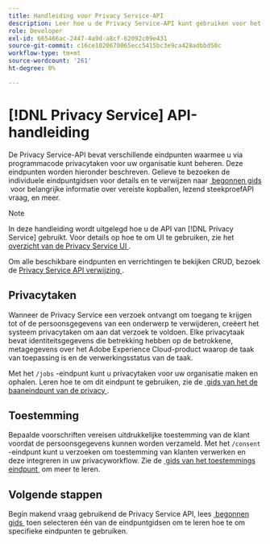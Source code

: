 ```yaml
---
title: Handleiding voor Privacy Service-API
description: Leer hoe u de Privacy Service-API kunt gebruiken voor het programmatisch beheren van privacytaken voor ondersteunde Adobe Experience Cloud-toepassingen.
role: Developer
exl-id: 665466ac-2447-4a9d-a8cf-62092c09e431
source-git-commit: c16ce1020670065ecc5415bc3e9ca428adbbd50c
workflow-type: tm+mt
source-wordcount: '261'
ht-degree: 0%

---
```


# [!DNL Privacy Service] API-handleiding

De Privacy Service-API bevat verschillende eindpunten waarmee u via programmacode privacytaken voor uw organisatie kunt beheren. Deze eindpunten worden hieronder beschreven. Gelieve te bezoeken de individuele eindpuntgidsen voor details en te verwijzen naar [&#x200B; begonnen gids &#x200B;](./getting-started.md) voor belangrijke informatie over vereiste kopballen, lezend steekproefAPI vraag, en meer.

>[!NOTE]
>
>In deze handleiding wordt uitgelegd hoe u de API van [!DNL Privacy Service] gebruikt. Voor details op hoe te om UI te gebruiken, zie het [&#x200B; overzicht van de Privacy Service UI &#x200B;](../ui/overview.md).

Om alle beschikbare eindpunten en verrichtingen te bekijken CRUD, bezoek de [&#x200B; Privacy Service API verwijzing &#x200B;](https://www.adobe.io/experience-platform-apis/references/privacy-service/).

## Privacytaken

Wanneer de Privacy Service een verzoek ontvangt om toegang te krijgen tot of de persoonsgegevens van een onderwerp te verwijderen, creëert het systeem privacytaken om aan dat verzoek te voldoen. Elke privacytaak bevat identiteitsgegevens die betrekking hebben op de betrokkene, metagegevens over het Adobe Experience Cloud-product waarop de taak van toepassing is en de verwerkingsstatus van de taak.

Met het `/jobs` -eindpunt kunt u privacytaken voor uw organisatie maken en ophalen. Leren hoe te om dit eindpunt te gebruiken, zie de [&#x200B; gids van het de baaneindpunt van de privacy &#x200B;](./privacy-jobs.md).

## Toestemming

Bepaalde voorschriften vereisen uitdrukkelijke toestemming van de klant voordat de persoonsgegevens kunnen worden verzameld. Met het `/consent` -eindpunt kunt u verzoeken om toestemming van klanten verwerken en deze integreren in uw privacyworkflow. Zie de [&#x200B; gids van het toestemmings eindpunt &#x200B;](./consent.md) om meer te leren.

## Volgende stappen

Begin makend vraag gebruikend de Privacy Service API, lees [&#x200B; begonnen gids &#x200B;](./getting-started.md) toen selecteren één van de eindpuntgidsen om te leren hoe te om specifieke eindpunten te gebruiken.
